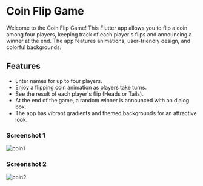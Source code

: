 <h1>Coin Flip Game  </h1>

<p>Welcome to the Coin Flip Game! This Flutter app allows you to flip a coin among four players, keeping track of each player's flips and announcing a winner at the end. The app features animations, user-friendly design, and colorful backgrounds.</p>

<h2>Features</h2>
<ul>
<li>Enter names for up to four players.</li>
<li>Enjoy a flipping coin animation as players take turns.</li>
<li>See the result of each player's flip (Heads or Tails).</li>
<li>At the end of the game, a random winner is announced with an dialog box.</li>
<li>The app has vibrant gradients and themed backgrounds for an attractive look.</li>
</ul>

<h3>Screenshot 1 </h3>

![coin1](https://github.com/user-attachments/assets/1960eb6f-b3bb-4fb0-b044-762c5da88974)


<h3>Screenshot 2 </h3>

![coin2](https://github.com/user-attachments/assets/ebbbb276-d53d-4f20-9b4d-978ea1605038)
